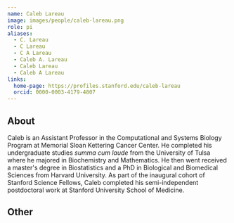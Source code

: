```yaml
---
name: Caleb Lareau
image: images/people/caleb-lareau.png
role: pi
aliases:
  - C. Lareau
  - C Lareau
  - C A Lareau
  - Caleb A. Lareau
  - Caleb Lareau
  - Caleb A Lareau
links:
  home-page: https://profiles.stanford.edu/caleb-lareau
  orcid: 0000-0003-4179-4807
---
```


## About
Caleb is an Assistant Professor in the Computational and Systems Biology Program 
at Memorial Sloan Kettering Cancer Center. He completed his undergraduate studies
_summa cum laude_ from the University of Tulsa where he majored in Biochemistry and Mathematics. 
He then went received a master's degree in Biostatistics and a PhD in Biological and Biomedical
Sciences from Harvard University. As part of the inaugural cohort of Stanford Science Fellows, 
Caleb completed his semi-independent postdoctoral work at Stanford University School of Medicine. 

## Other